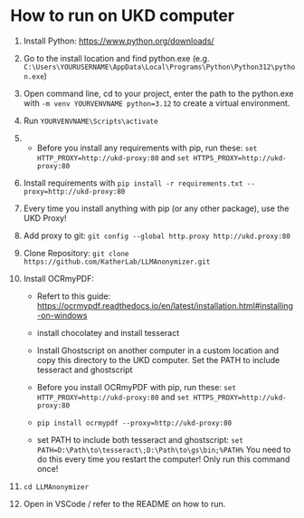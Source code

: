 # How to run on UKD computer

1. Install Python: https://www.python.org/downloads/

2. Go to the install location and find python.exe (e.g. `C:\Users\YOURUSERNAME\AppData\Local\Programs\Python\Python312\python.exe`)

3. Open command line, cd to your project, enter the path to the python.exe with `-m venv YOURVENVNAME python=3.12` to create a virtual environment.

4. Run `YOURVENVNAME\Scripts\activate`

6. - Before you install any requirements with pip, run these: `set HTTP_PROXY=http://ukd-proxy:80` and `set HTTPS_PROXY=http://ukd-proxy:80`

5. Install requirements with `pip install -r requirements.txt --proxy=http://ukd-proxy:80`

6. Every time you install anything with pip (or any other package), use the UKD Proxy!

7. Add proxy to git: `git config --global http.proxy http://ukd.proxy:80`

8. Clone Repository: `git clone https://github.com/KatherLab/LLMAnonymizer.git`

9. Install OCRmyPDF: 
    - Refert to this guide: https://ocrmypdf.readthedocs.io/en/latest/installation.html#installing-on-windows
    - install chocolatey and install tesseract
    - Install Ghostscript on another computer in a custom location and copy this directory to the UKD computer. Set the PATH to include tesseract and ghostscript

    - Before you install OCRmyPDF with pip, run these: `set HTTP_PROXY=http://ukd-proxy:80` and `set HTTPS_PROXY=http://ukd-proxy:80`

    - `pip install ocrmypdf --proxy=http://ukd-proxy:80`

    - set PATH to include both tesseract and ghostscript: `set PATH=D:\Path\to\tesseract\;D:\Path\to\gs\bin;%PATH%`
    You need to do this every time you restart the computer! Only run this command once!

10. `cd LLMAnonymizer`

11. Open in VSCode / refer to the README on how to run.